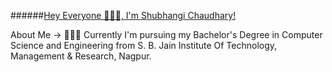 ######[Hey Everyone 🙋🏼‍♀️, I'm Shubhangi Chaudhary!](README.md)

About Me ->
👩🏼‍🎓 Currently I'm pursuing my Bachelor's Degree in Computer Science and Engineering from S. B. Jain Institute Of Technology, Management & Research, Nagpur.


